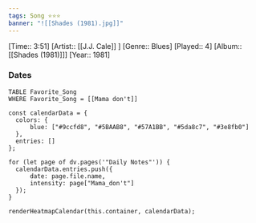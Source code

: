 ```yaml
---
tags: Song ⭐⭐⭐ 
banner: "![[Shades (1981).jpg]]"
---
```

[Time:: 3:51]
[Artist:: [[J.J. Cale]] ]
[Genre:: Blues]
[Played:: 4]
[Album:: [[Shades (1981)]]]
[Year:: 1981]
### Dates
````dataview
TABLE Favorite_Song
WHERE Favorite_Song = [[Mama don't]]
````

  ```dataviewjs
const calendarData = { 
	colors: { 
		blue: ["#9ccfd8", "#5BAAB8", "#57A1BB", "#5da8c7", "#3e8fb0"] 
	}, 
	entries: [] 
}; 

for (let page of dv.pages('"Daily Notes"')) { 
	calendarData.entries.push({ 
		date: page.file.name, 
		intensity: page["Mama_don't"]
	}); 
} 

renderHeatmapCalendar(this.container, calendarData);
```
